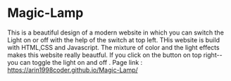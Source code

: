 # Magic-Lamp
This is a beautiful design of a modern website in which you can switch the Light on or off with the help of the switch at top left. 
THis website is build with HTML,CSS and Javascript.
The mixture of color and the light effects makes this website really beautful.
If you click on the button on top right--you can toggle the light on and off .
Page link : https://arin1998coder.github.io/Magic-Lamp/
